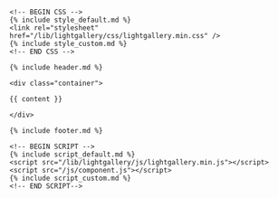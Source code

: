 <!DOCTYPE html>
<html lang="en">
<head>
    <meta charset="utf-8">
    <meta name="viewport" content="width=device-width, initial-scale=1, shrink-to-fit=no">
    <title>{{ page.title }}</title>

    <!-- BEGIN CSS -->
    {% include style_default.md %}
    <link rel="stylesheet" href="/lib/lightgallery/css/lightgallery.min.css" />
    {% include style_custom.md %}
    <!-- END CSS -->
</head>
<body>

    {% include header.md %}

    <div class="container">

    {{ content }}

    </div>

    {% include footer.md %}

    <!-- BEGIN SCRIPT -->
    {% include script_default.md %}
    <script src="/lib/lightgallery/js/lightgallery.min.js"></script>
    <script src="/js/component.js"></script>
    {% include script_custom.md %}
    <!-- END SCRIPT-->
</body>
</html>
